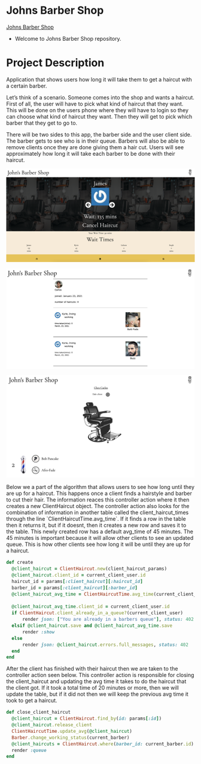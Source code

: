 # Johns Barber Shop 
[Johns Barber Shop](http://johns-barber-shop.herokuapp.com/#/)

* Welcome to Johns Barber Shop repository.

# Project Description

<p>
Application that shows users how long it will take them to get a haircut with a certain barber.

Let’s think of a scenario. Someone comes into the shop and wants a haircut.  First of all, the user will have to pick what kind of haircut that they want.  This will be done on the users phone where they will have to login so they can choose what kind of haircut they want. Then they will get to pick which barber that they get to go to. 

There will be two sides to this app, the barber side and the user client side. The barber gets to see who is in their queue.  Barbers will also be able to remove clients once they are done giving them a hair cut.  Users will see approximately how long it will take each barber to be done with their haircut. 
</p>

![main_page](./images/jbs_main_page.png)

![client_profile](./images/jbs_profile.png)

![barber_queue](./images/barber_queue.png)

<p>
Below we a part of the algorithm that allows users to see how long until they are up for a haircut.  This happens once a client finds a hairstyle and barber to cut their hair.  The information reaces this controller action where it then creates a new ClientHaircut object.  The controller action also looks for the combination of information in another table called the client_haircut_times through the line `ClientHaircutTime.avg_time`.  If it finds a row in the table then it returns it, but if it doesnt, then it creates a new row and saves it to the table.  This newly created row has a default avg_time of 45 minutes.  The 45 minutes is important because it will allow other clients to see an updated queue. This is how other clients see how long it will be until they are up for a haircut. 
</p>

``` ruby
def create
  @client_haircut = ClientHaircut.new(client_haircut_params)
  @client_haircut.client_id = current_client_user.id
  haircut_id = params[:client_haircut][:haircut_id]
  barber_id = params[:client_haircut][:barber_id]
  @client_haircut_avg_time = ClientHaircutTime.avg_time(current_client_user.id,haircut_id,barber_id,client_haircut_params)

  @client_haircut_avg_time.client_id = current_client_user.id
  if ClientHaircut.client_already_in_a_queue?(current_client_user)
      render json: ["You are already in a barbers queue"], status: 402
  elsif @client_haircut.save and @client_haircut_avg_time.save
      render :show
  else
      render json: @client_haircut.errors.full_messages, status: 402
  end
end
```

<p>
After the client has finished with their haircut then we are taken to the controller action seen below.  This controller action is responsible for closing the client_haircut and updating the avg time it takes to do the haircut that the client got. If it took a total time of 20 minutes or more, then we will update the table, but if it did not then we will keep the previous avg time it took to get a haircut. 

</p>

```ruby 
def close_client_haircut
  @client_haircut = ClientHaircut.find_by(id: params[:id])
  @client_haircut.release_client
  ClientHaircutTime.update_avg(@client_haircut)
  Barber.change_working_status(current_barber)
  @client_haircuts = ClientHaircut.where(barber_id: current_barber.id).where(closed_at: [nil]).order('created_at ASC')
  render :queue
end
```